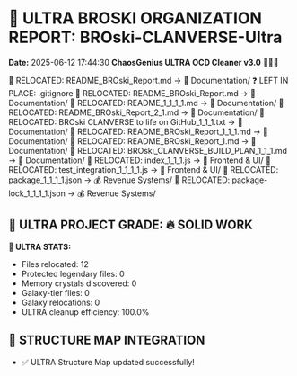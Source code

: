 # 🌌 ULTRA BROSKI ORGANIZATION REPORT: BROski-CLANVERSE-Ultra
**Date:** 2025-06-12 17:44:30
**ChaosGenius ULTRA OCD Cleaner v3.0** 🧠💜🌌

📁 RELOCATED: README_BROski_Report.md → 📝 Documentation/
❓ LEFT IN PLACE: .gitignore
📁 RELOCATED: README_BROski_Report.md → 📝 Documentation/
📁 RELOCATED: README_1_1_1_1.md → 📝 Documentation/
📁 RELOCATED: README_BROski_Report_2_1.md → 📝 Documentation/
📁 RELOCATED: BROski CLANVERSE to life on GitHub_1_1_1.txt → 📝 Documentation/
📁 RELOCATED: README_BROski_Report_1_1_1.md → 📝 Documentation/
📁 RELOCATED: README_BROski_Report_1.md → 📝 Documentation/
📁 RELOCATED: BROski_CLANVERSE_BUILD_PLAN_1_1_1.md → 📝 Documentation/
📁 RELOCATED: index_1_1_1.js → 🎨 Frontend & UI/
📁 RELOCATED: test_integration_1_1_1_1.js → 🎨 Frontend & UI/
📁 RELOCATED: package_1_1_1_1.json → 💰 Revenue Systems/
📁 RELOCATED: package-lock_1_1_1_1.json → 💰 Revenue Systems/

## 🌌 ULTRA PROJECT GRADE: 🔥 SOLID WORK
**🧠 ULTRA STATS:**
- Files relocated: 12
- Protected legendary files: 0
- Memory crystals discovered: 0
- Galaxy-tier files: 0
- Galaxy relocations: 0
- ULTRA cleanup efficiency: 100.0%

## 🔄 STRUCTURE MAP INTEGRATION
- ✅ ULTRA Structure Map updated successfully!